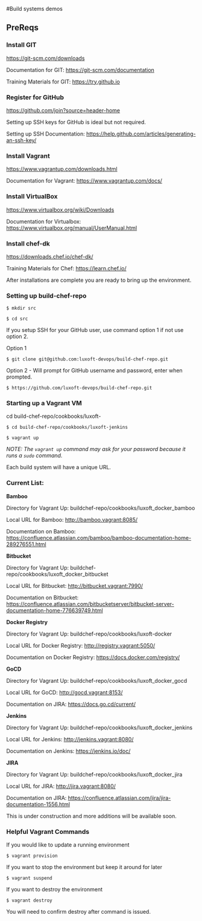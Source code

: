 #Build systems demos

## PreReqs

### Install GIT

https://git-scm.com/downloads

Documentation for GIT: https://git-scm.com/documentation

Training Materials for GIT: https://try.github.io

### Register for GitHub

https://github.com/join?source=header-home

Setting up SSH keys for GitHub is ideal but not required.

Setting up SSH Documentation: https://help.github.com/articles/generating-an-ssh-key/

### Install Vagrant

https://www.vagrantup.com/downloads.html

Documentation for Vagrant: https://www.vagrantup.com/docs/

### Install VirtualBox

https://www.virtualbox.org/wiki/Downloads

Documentation for Virtualbox: https://www.virtualbox.org/manual/UserManual.html

### Install chef-dk

https://downloads.chef.io/chef-dk/

Training Materials for Chef: https://learn.chef.io/

After installations are complete you are ready to bring up the environment.

### Setting up build-chef-repo

```$ mkdir src```

```$ cd src```

If you setup SSH for your GitHub user, use command option 1 if not use option 2.

Option 1

```$ git clone git@github.com:luxoft-devops/build-chef-repo.git```

Option 2 - Will prompt for GitHub username and password, enter when prompted.

```$ https://github.com/luxoft-devops/build-chef-repo.git```

### Starting up a Vagrant VM

cd build-chef-repo/cookbooks/luxoft-<build system here>

```$ cd build-chef-repo/cookbooks/luxoft-jenkins```

```$ vagrant up```

*NOTE: The `vagrant up` command may ask for your password because it runs a `sudo` command.*

Each build system will have a unique URL. 

### Current List:

**Bamboo**

Directory for Vagrant Up: buildchef-repo/cookbooks/luxoft_docker_bamboo

Local URL for Bamboo: http://bamboo.vagrant:8085/

Documentation on Bamboo: https://confluence.atlassian.com/bamboo/bamboo-documentation-home-289276551.html

**Bitbucket**

Directory for Vagrant Up: buildchef-repo/cookbooks/luxoft_docker_bitbucket

Local URL for Bitbucket: http://bitbucket.vagrant:7990/

Documentation on Bitbucket: https://confluence.atlassian.com/bitbucketserver/bitbucket-server-documentation-home-776639749.html

**Docker Registry**

Directory for Vagrant Up: buildchef-repo/cookbooks/luxoft-docker

Local URL for Docker Registry: http://registry.vagrant:5050/

Documentation on Docker Registry: https://docs.docker.com/registry/

**GoCD**

Directory for Vagrant Up: buildchef-repo/cookbooks/luxoft_docker_gocd

Local URL for GoCD: http://gocd.vagrant:8153/

Documentation on JIRA: https://docs.go.cd/current/

**Jenkins**

Directory for Vagrant Up: buildchef-repo/cookbooks/luxoft_docker_jenkins

Local URL for Jenkins: http://jenkins.vagrant:8080/

Documentation on Jenkins: https://jenkins.io/doc/

**JIRA**

Directory for Vagrant Up: buildchef-repo/cookbooks/luxoft_docker_jira

Local URL for JIRA: http://jira.vagrant:8080/

Documentation on JIRA: https://confluence.atlassian.com/jira/jira-documentation-1556.html

This is under construction and more additions will be available soon.

### Helpful Vagrant Commands

If you would like to update a running environment

```$ vagrant provision```

If you want to stop the environment but keep it around for later

```$ vagrant suspend```

If you want to destroy the environment

```$ vagrant destroy```

You will need to confirm destroy after command is issued.
